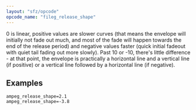 ```yaml
---
layout: "sfz/opcode"
opcode_name: "fileg_release_shape"
---
```

0 is linear, positive values are slower curves (that means the envelope will
initially not fade out much, and most of the fade will happen towards the end of
the release period) and negative values faster (quick initial fadeout with quiet
tail fading out more slowly). Past 10 or -10, there's little difference - at
that point, the envelope is practically a horizontal line and a vertical line
(if positive) or a vertical line followed by a horizontal line (if negative).

## Examples

```
ampeg_release_shape=2.1
ampeg_release_shape=-3.8
```
